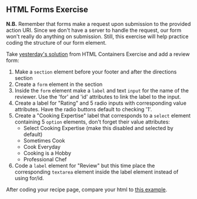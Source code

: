 ## HTML Forms Exercise

**N.B.** Remember that forms make a request upon submission to the provided action URI. Since we don't have a server to handle the request, our form won't really do anything on submission. Still, this exercise will help practice coding the structure of our form element.

Take [yesterday's solution][prev-solution] from HTML Containers Exercise and add a review form:

1. Make a `section` element before your footer and after the directions section
2. Create a `form` element in the section
2. Inside the `form` element make a `label` and text `input` for the name of the reviewer. Use the 'for' and 'id' attributes to link the label to the input.
3. Create a label for "Rating" and 5 radio inputs with corresponding value attributes. Have the radio buttons default to checking '1'.
4. Create a "Cooking Expertise" label that corresponds to a `select` element containing 5 `option` elements, don't forget their value attributes:
    - Select Cooking Expertise (make this disabled and selected by default)
    - Sometimes Cook
    - Cook Everyday
    - Cooking is a Hobby
    - Professional Chef
5. Code a `label` element for "Review" but this time place the corresponding `textarea` element inside the label element instead of using for/id.

After coding your recipe page, compare your html to [this example][solution].

[solution]: http://assets.aaonline.io/fullstack/html-css/micro-projects/html-forms/solution.html
[prev-solution]: http://assets.aaonline.io/fullstack/html-css/micro-projects/html-containers/solution.zip
